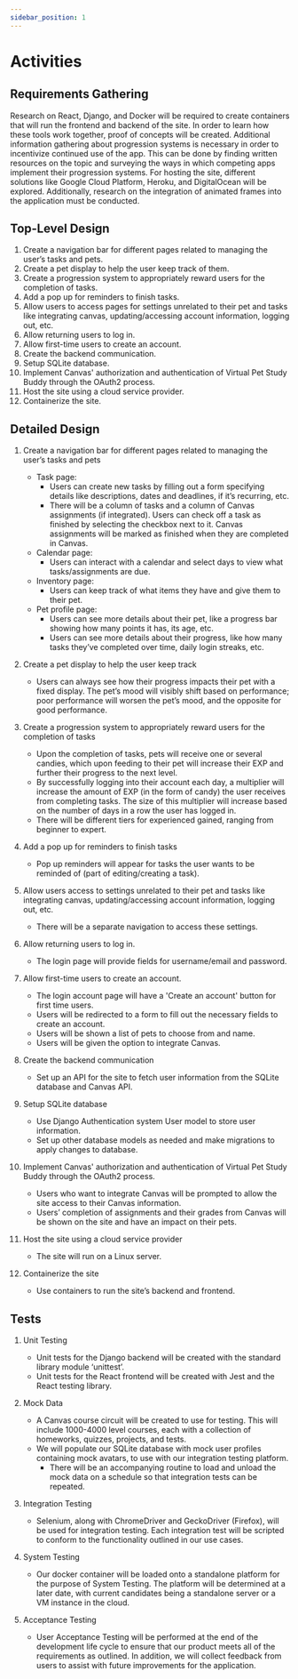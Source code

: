 ```yaml
---
sidebar_position: 1
---
```


# Activities

## Requirements Gathering 
Research on React, Django, and Docker will be required to create containers that will run the frontend and backend of the site. In order to learn how these tools work together, proof of concepts will be created. Additional information gathering about progression systems is necessary in order to incentivize continued use of the app. This can be done by finding written resources on the topic and surveying the ways in which competing apps implement their progression systems. For hosting the site, different solutions like Google Cloud Platform, Heroku, and DigitalOcean will be explored. Additionally, research on the integration of animated frames into the application must be conducted. 

## Top-Level Design

1. Create a navigation bar for different pages related to managing the user’s tasks and pets.
2. Create a pet display to help the user keep track of them.
3. Create a progression system to appropriately reward users for the completion of tasks.
4. Add a pop up for reminders to finish tasks.
5. Allow users to access pages for settings unrelated to their pet and tasks like integrating canvas, updating/accessing account information, logging out, etc.
6. Allow returning users to log in.
7. Allow first-time users to create an account.
8. Create the backend communication.
9. Setup SQLite database.
10. Implement Canvas' authorization and authentication of Virtual Pet Study Buddy through the OAuth2 process.
11. Host the site using a cloud service provider.
12. Containerize the site.


## Detailed Design


1. Create a navigation bar for different pages related to managing the user’s tasks and pets
    * Task page:
        * Users can create new tasks by filling out a form specifying details like descriptions, dates and deadlines, if it’s recurring, etc.
        * There will be a column of tasks and a column of Canvas assignments (if integrated). Users can check off a task as finished by selecting the checkbox next to  it. Canvas assignments will be marked as finished when they are completed in Canvas. 
    * Calendar page:
        * Users can interact with a calendar and select days to view what tasks/assignments are due. 
    * Inventory page:
        * Users can keep track of what items they have and give them to their pet.
    * Pet profile page:
        * Users can see more details about their pet, like a progress bar showing how many points it has, its age, etc. 
        * Users can see more details about their progress, like how many tasks they’ve completed over time, daily login streaks, etc. 

2. Create a pet display to help the user keep track
    * Users can always see how their progress impacts their pet with a fixed display. The pet’s mood will visibly shift based on performance; poor performance will worsen the pet’s mood, and the opposite for good performance. 

3. Create a progression system to appropriately reward users for the completion of tasks
    * Upon the completion of tasks, pets will receive one or several candies, which upon feeding to their pet will increase their EXP and further their progress to the next level.
    * By successfully logging into their account each day, a multiplier will increase the amount of EXP (in the form of candy) the user receives from completing tasks. The size of this multiplier will increase based on the number of days in a row the user has logged in.
    * There will be different tiers for experienced gained, ranging from beginner to expert. 

4. Add a pop up for reminders to finish tasks
    * Pop up reminders will appear for tasks the user wants to be reminded of (part of editing/creating a task).

5. Allow users access to settings unrelated to their pet and tasks like integrating canvas, updating/accessing account information, logging out, etc.
    * There will be a separate navigation to access these settings. 

6. Allow returning users to log in.
    * The login page will provide fields for username/email and password.

7. Allow first-time users to create an account.
    * The login account page will have a 'Create an account' button for first time users.
    * Users will be redirected to a form to fill out the necessary fields to create an account.
    * Users will be shown a list of pets to choose from and name. 
    * Users will be given the option to integrate Canvas.

8. Create the backend communication
    * Set up an API for the site to fetch user information from the SQLite database and Canvas API.
    
9. Setup SQLite database
    * Use Django Authentication system User model to store user information.
    * Set up other database models as needed and make migrations to apply changes to database.

10. Implement Canvas' authorization and authentication of Virtual Pet Study Buddy through the OAuth2 process.
    * Users who want to integrate Canvas will be prompted to allow the site access to their Canvas information. 
    * Users’ completion of assignments and their grades from Canvas will be shown on the site and have an impact on their pets.

11. Host the site using a cloud service provider
    * The site will run on a Linux server.

12. Containerize the site
    * Use containers to run the site’s backend and frontend. 


## Tests

1. Unit Testing
    * Unit tests for the Django backend will be created with the standard library module ‘unittest’.
    * Unit tests for the React frontend will be created with Jest and the React testing library. 

2. Mock Data
    * A Canvas course circuit will be created to use for testing. This will include 1000-4000 level courses, each with a collection of homeworks, quizzes, projects, and tests. 
    * We will populate our SQLite database with mock user profiles containing mock avatars, to use with our integration testing platform. 
        * There will be an accompanying routine to load and unload the mock data on a schedule so that integration tests can be repeated.

3. Integration Testing
    * Selenium, along with ChromeDriver and GeckoDriver (Firefox), will be used for integration testing. Each integration test will be scripted to conform to the functionality outlined in our use cases. 

4. System Testing
    * Our docker container will be loaded onto a standalone platform for the purpose of System Testing. The platform will be determined at a later date, with current candidates being a standalone server or a VM instance in the cloud.

5. Acceptance Testing
    * User Acceptance Testing will be performed at the end of the development life cycle to ensure that our product meets all of the requirements as outlined. In addition, we will collect feedback from users to assist with future improvements for the application. 
